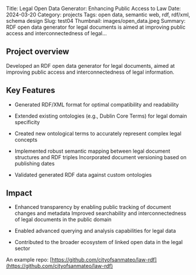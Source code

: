 Title: Legal Open Data Generator: Enhancing Public Access to Law
Date: 2024-03-20
Category: projects
Tags: open data, semantic web, rdf, rdf/xml, schema design
Slug: test04
Thumbnail: images/open_data.jpeg
Summary: RDF open data generator for legal documents is aimed at improving public access and interconnectedness of legal...

## Project overview

Developed an RDF open data generator for legal documents, aimed at improving public access and interconnectedness of legal information.

## Key Features

- Generated RDF/XML format for optimal compatibility and readability

- Extended existing ontologies (e.g., Dublin Core Terms) for legal domain specificity

- Created new ontological terms to accurately represent complex legal concepts

- Implemented robust semantic mapping between legal document structures and RDF triples Incorporated document versioning based on publishing dates

- Validated generated RDF data against custom ontologies

## Impact

- Enhanced transparency by enabling public tracking of document changes and metadata Improved searchability and interconnectedness of legal documents in the public domain

- Enabled advanced querying and analysis capabilities for legal data

- Contributed to the broader ecosystem of linked open data in the legal sector

An example repo: [https://github.com/cityofsanmateo/law-rdf](https://github.com/cityofsanmateo/law-rdf)
